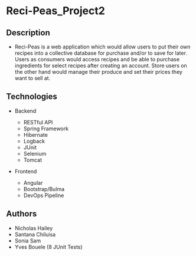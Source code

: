 Reci-Peas_Project2
================================

Description
-----------------------------------
  - Reci-Peas is a web application which would allow users to put their own recipes into a collective database for purchase and/or to save for later.  Users as consumers would access recipes and be able to purchase ingredients for select recipes after creating an account.  Store users on the other hand would manage their produce and set their prices they want to sell at.

Technologies
------------------------------
- Backend
  - RESTful API
  - Spring Framework
  - Hibernate
  - Logback
  - JUnit
  - Selenium
  - Tomcat

- Frontend
  - Angular
  - Bootstrap/Bulma
  - DevOps Pipeline

Authors
-----------------------------------
- Nicholas Hailey
- Santana Chiluisa
- Sonia Sam
- Yves Bouele (8 JUnit Tests)
